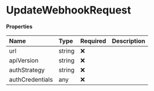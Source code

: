 # UpdateWebhookRequest

**Properties**

| Name            | Type   | Required | Description |
| :-------------- | :----- | :------- | :---------- |
| url             | string | ❌       |             |
| apiVersion      | string | ❌       |             |
| authStrategy    | string | ❌       |             |
| authCredentials | any    | ❌       |             |

<!-- This file was generated by liblab | https://liblab.com/ -->
